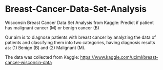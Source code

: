 # Breast-Cancer-Data-Set-Analysis
Wisconsin Breast Cancer Data Set Analysis from Kaggle: Predict if patient has malignant cancer (M) or benign cancer (B)

Our aim is to diagnose patients with breast cancer by analyzing the data of patients and classifying them into two categories, having diagnosis results as: (1) Benign (B) and (2) Malignant (M).

The data was collected from Kaggle: https://www.kaggle.com/uciml/breast-cancer-wisconsin-data
